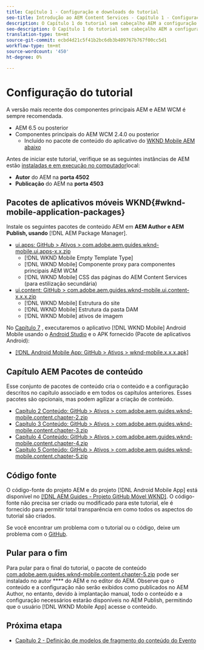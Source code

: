 ```yaml
---
title: Capítulo 1 - Configuração e downloads do tutorial
seo-title: Introdução ao AEM Content Services - Capítulo 1 - Configuração do tutorial
description: O Capítulo 1 do tutorial sem cabeçalho AEM a configuração da linha de base para a instância AEM do tutorial.
seo-description: O Capítulo 1 do tutorial sem cabeçalho AEM a configuração da linha de base para a instância AEM do tutorial.
translation-type: tm+mt
source-git-commit: ecbd4d21c5f41b2bc6db3b409767b767f00cc5d1
workflow-type: tm+mt
source-wordcount: '450'
ht-degree: 0%

---
```



# Configuração do tutorial

A versão mais recente dos componentes principais AEM e AEM WCM é sempre recomendada.

* AEM 6.5 ou posterior
* Componentes principais do AEM WCM 2.4.0 ou posterior
   * Incluído no pacote de conteúdo do aplicativo do [WKND Mobile AEM abaixo](#wknd-mobile-application-packages)

Antes de iniciar este tutorial, verifique se as seguintes instâncias de AEM estão [instaladas e em execução no computador](https://helpx.adobe.com/experience-manager/6-5/sites/deploying/using/deploy.html#Default%20Local%20Install)local:

* **Autor** do AEM na **porta 4502**
* **Publicação** do AEM na **porta 4503**

## Pacotes de aplicativos móveis WKND{#wknd-mobile-application-packages}

Instale os seguintes pacotes de conteúdo AEM em **AEM Author e AEM Publish, usando** [!DNL AEM Package Manager].

* [ui.apps: GitHub > Ativos > com.adobe.aem.guides.wknd-mobile.ui.apps-x.x.zip](https://github.com/adobe/aem-guides-wknd-mobile/releases/latest)
   * [!DNL WKND Mobile Empty Template Type]
   * [!DNL WKND Mobile] Componente proxy para componentes principais AEM WCM
   * [!DNL WKND Mobile] CSS das páginas do AEM Content Services (para estilização secundária)
* [ui.content: GitHub > com.adobe.aem.guides.wknd-mobile.ui.content-x.x.x.zip](https://github.com/adobe/aem-guides-wknd-mobile/releases/latest)
   * [!DNL WKND Mobile] Estrutura do site
   * [!DNL WKND Mobile] Estrutura da pasta DAM
   * [!DNL WKND Mobile] ativos de imagem

No [Capítulo 7](./chapter-7.md) , executaremos o aplicativo [!DNL WKND Mobile] Android Mobile usando o [Android Studio](https://developer.android.com/studio) e o APK fornecido (Pacote de aplicativos Android):

* [[!DNL Android Mobile App: GitHub > Ativos > wknd-mobile.x.x.x.apk]](https://github.com/adobe/aem-guides-wknd-mobile/releases/latest)

## Capítulo AEM Pacotes de conteúdo

Esse conjunto de pacotes de conteúdo cria o conteúdo e a configuração descritos no capítulo associado e em todos os capítulos anteriores. Esses pacotes são opcionais, mas podem agilizar a criação de conteúdo.

* [Capítulo 2 Conteúdo: GitHub > Ativos > com.adobe.aem.guides.wknd-mobile.content.chapter-2.zip](https://github.com/adobe/aem-guides-wknd-mobile/releases/latest)
* [Capítulo 3 Conteúdo: GitHub > Ativos > com.adobe.aem.guides.wknd-mobile.content.chapter-3.zip](https://github.com/adobe/aem-guides-wknd-mobile/releases/latest)
* [Capítulo 4 Conteúdo: GitHub > Ativos > com.adobe.aem.guides.wknd-mobile.content.chapter-4.zip](https://github.com/adobe/aem-guides-wknd-mobile/releases/latest)
* [Capítulo 5 Conteúdo: GitHub > Ativos > com.adobe.aem.guides.wknd-mobile.content.chapter-5.zip](https://github.com/adobe/aem-guides-wknd-mobile/releases/latest)

## Código fonte

O código-fonte do projeto AEM e do projeto [!DNL Android Mobile App] está disponível no [[!DNL AEM Guides - Projeto GitHub Móvel WKND]](https://github.com/adobe/aem-guides-wknd-mobile). O código-fonte não precisa ser criado ou modificado para este tutorial, ele é fornecido para permitir total transparência em como todos os aspectos do tutorial são criados.

Se você encontrar um problema com o tutorial ou o código, deixe um problema com o [GitHub](https://github.com/adobe/aem-guides-wknd-mobile/issues).

## Pular para o fim

Para pular para o final do tutorial, o pacote de conteúdo [com.adobe.aem.guides.wknd-mobile.content.chapter-5.zip](https://github.com/adobe/aem-guides-wknd-mobile/releases/latest) pode ser instalado no autor **** do AEM e no editor do AEM. Observe que o conteúdo e a configuração não serão exibidos como publicados no AEM Author, no entanto, devido à implantação manual, todo o conteúdo e a configuração necessários estarão disponíveis no AEM Publish, permitindo que o usuário [!DNL WKND Mobile App] acesse o conteúdo.


## Próxima etapa

* [Capítulo 2 - Definição de modelos de fragmento do conteúdo do Evento](./chapter-2.md)
